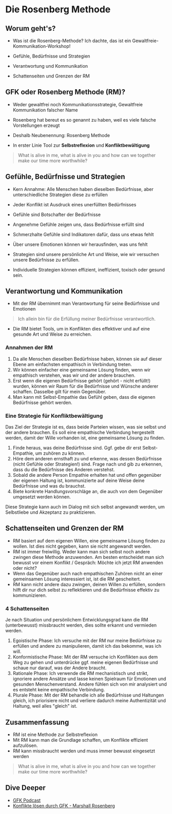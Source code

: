 # Die Rosenberg Methode

## Worum geht's?

- Was ist die Rosenberg-Methode? Ich dachte, das ist ein Gewaltfreie-Kommunikation-Workshop!
- Gefühle, Bedürfnisse und Strategien

- Verantwortung und Kommunikation
- Schattenseiten und Grenzen der RM

## GFK oder Rosenberg Methode (RM)?

- Weder gewaltfrei noch Kommunikationsstrategie, Gewaltfreie Kommunikation falscher Name
- Rosenberg hat bereut es so genannt zu haben, weil es viele falsche Vorstellungen erzeugt
- Deshalb Neubenennung: Rosenberg Methode

- In erster Linie Tool zur **Selbstreflexion** und **Konfliktbewältigung**

> What is alive in me, what is alive in you and how can we together make our time more worthwhile?

## Gefühle, Bedürfnisse und Strategien

- Kern Annahme: Alle Menschen haben dieselben Bedürfnisse, aber unterschiedliche Strategien diese zu erfüllen
- Jeder Konflikt ist Ausdruck eines unerfüllten Bedürfnisses

- Gefühle sind Botschafter der Bedürfnisse
- Angenehme Gefühle zeigen uns, dass Bedürfnisse erfüllt sind
- Schmerzhalte Gefühle sind Indikatoren dafür, dass uns etwas fehlt
- Über unsere Emotionen können wir herausfinden, was uns fehlt

- Strategien sind unsere persönliche Art und Weise, wie wir versuchen unsere Bedürfnisse zu erfüllen.
- Individuelle Strategien können effizient, ineffizient, toxisch oder gesund sein.

## Verantwortung und Kommunikation

- Mit der RM übernimmt man Verantwortung für seine Bedürfnisse und Emotionen

> Ich allein bin für die Erfüllung meiner Bedürfnisse verantwortlich.

- Die RM bietet Tools, um in Konflikten dies effektiver und auf eine gesunde Art und Weise zu erreichen.

### Annahmen der RM

1. Da alle Menschen dieselben Bedürfnisse haben, können sie auf dieser Ebene am einfachsten empathisch in Verbindung treten.
2. Wir können einfacher eine gemeinsame Lösung finden, wenn wir empathisch verstehen, was wir und der andere brauchen.
3. Erst wenn die eigenen Bedürfnisse gehört (gehört - nicht erfüllt!) wurden, können wir Raum für die Bedürfnisse und Wünsche anderer schaffen. Dasselbe gilt für mein Gegenüber.
4. Man kann mit Selbst-Empathie das Gefühl geben, dass die eigenen Bedürfnisse gehört werden.

### Eine Strategie für Konfliktbewältigung

Das Ziel der Strategie ist es, dass beide Parteien wissen, was sie selbst und der andere brauchen. Es soll eine empathische Verbindung hergestellt werden, damit der Wille vorhanden ist, eine gemeinsame Lösung zu finden.

1. Finde heraus, was deine Bedürfnisse sind. Ggf. gebe dir erst Selbst-Empathie, um zuhören zu können.
2. Höre dem anderen ernsthaft zu und erkenne, was dessen Bedürfnisse (nicht Gefühle oder Strategien!) sind. Frage nach und gib zu erkennen, dass du die Bedürfnisse des Anderen verstehst.
3. Sobald die andere Person Empathie erhalten hat und offen gegenüber der eigenen Haltung ist, kommunizierte auf deine Weise deine Bedürfnisse und was du brauchst.
4. Biete konkrete Handlungsvorschläge an, die auch von dem Gegenüber umgesetzt werden können.

Diese Strategie kann auch im Dialog mit sich selbst angewandt werden, um Selbstliebe und Akzeptanz zu praktizieren.

## Schattenseiten und Grenzen der RM

- RM basiert auf dem eigenen Willen, eine gemeinsame Lösung finden zu wollen. Ist dies nicht gegeben, kann sie nicht angewandt werden.
- RM ist immer freiwillig. Weder kann man sich selbst noch andere zwingen diese Methode anzuwenden. Am besten entscheidet man sich bewusst vor einem Konflikt / Gespräch: Möchte ich jetzt RM anwenden oder nicht?
- Wenn das Gegenüber auch nach empathischen Zuhören nicht an einer gemeinsamen Lösung interessiert ist, ist die RM gescheitert.
- RM kann nicht andere dazu zwingen, deinen Willen zu erfüllen, sondern hilft dir nur dich selbst zu reflektieren und die Bedürfnisse effektiv zu kommunizieren.

### 4 Schattenseiten

Je nach Situation und persönlichem Entwicklungsgrad kann die RM (unterbewusst) missbraucht werden, dies sollte erkannt und vermieden werden.

1. Egoistische Phase: Ich versuche mit der RM nur meine Bedürfnisse zu erfüllen und andere zu manipulieren, damit ich das bekomme, was ich will.
2. Konformistische Phase: Mit der RM versuche ich Konflikten aus dem Weg zu gehen und unterdrücke ggf. meine eigenen Bedürfnisse und schaue nur darauf, was der Andere braucht.
3. Rationale Phase: Ich verwende die RM mechanistisch und strikt, ignoriere andere Ansätze und lasse keinen Spielraum für Emotionen und gesunden Menschenverstand. Andere fühlen sich von mir analysiert und es entsteht keine empathische Verbindung.
4. Plurale Phase: Mit der RM behandle ich alle Bedürfnisse und Haltungen gleich, ich priorisiere nicht und verliere dadurch meine Authentizität und Haltung, weil alles "gleich" ist.

## Zusammenfassung

- RM ist eine Methode zur Selbstreflexion
- Mit RM kann man die Grundlage schaffen, um Konflikte effizient aufzulösen.
- RM kann missbraucht werden und muss immer bewusst eingesetzt werden

> What is alive in me, what is alive in you and how can we together make our time more worthwhile?

## Dive Deeper

- [GFK Podcast](https://knotenloesen.com/podcast-gewaltfreie-kommunikation/)
- [Konflikte lösen durch GFK - Marshall Rosenberg](https://www.buecher.de/shop/lebensfuehrung/konflikte-loesen-durch-gewaltfreie-kommunikation/rosenberg-marshall-b/products_products/detail/prod_id/12490258/)
